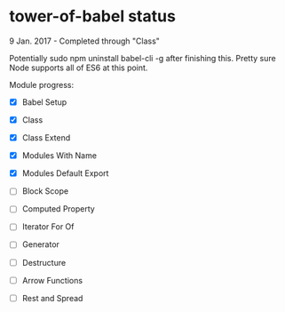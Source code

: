 # tower-of-babel status

9 Jan. 2017 - Completed through "Class"

Potentially sudo npm uninstall babel-cli -g after finishing this.
Pretty sure Node supports all of ES6 at this point.

Module progress:

- [x] Babel Setup

- [x] Class

- [x] Class Extend

- [x] Modules With Name

- [x] Modules Default Export

- [ ] Block Scope

- [ ] Computed Property

- [ ] Iterator For Of

- [ ] Generator

- [ ] Destructure

- [ ] Arrow Functions

- [ ] Rest and Spread
